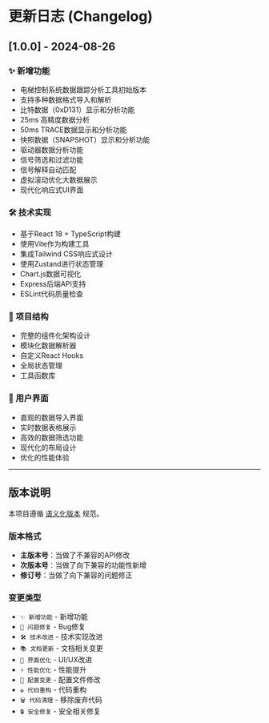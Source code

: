 # 更新日志 (Changelog)

## [1.0.0] - 2024-08-26

### ✨ 新增功能
- 电梯控制系统数据跟踪分析工具初始版本
- 支持多种数据格式导入和解析
- 比特数据（0xD131）显示和分析功能
- 25ms 高精度数据分析
- 50ms TRACE数据显示和分析功能  
- 快照数据（SNAPSHOT）显示和分析功能
- 驱动器数据分析功能
- 信号筛选和过滤功能
- 信号解释自动匹配
- 虚拟滚动优化大数据展示
- 现代化响应式UI界面

### 🛠️ 技术实现
- 基于React 18 + TypeScript构建
- 使用Vite作为构建工具
- 集成Tailwind CSS响应式设计
- 使用Zustand进行状态管理
- Chart.js数据可视化
- Express后端API支持
- ESLint代码质量检查

### 📁 项目结构
- 完整的组件化架构设计
- 模块化数据解析器
- 自定义React Hooks
- 全局状态管理
- 工具函数库

### 🎨 用户界面
- 直观的数据导入界面
- 实时数据表格展示
- 高效的数据筛选功能
- 现代化的布局设计
- 优化的性能体验

---

## 版本说明

本项目遵循 [语义化版本](https://semver.org/lang/zh-CN/) 规范。

### 版本格式
- **主版本号**：当做了不兼容的API修改
- **次版本号**：当做了向下兼容的功能性新增
- **修订号**：当做了向下兼容的问题修正

### 变更类型
- `✨ 新增功能` - 新增功能
- `🐛 问题修复` - Bug修复
- `🛠️ 技术改进` - 技术实现改进
- `📚 文档更新` - 文档相关变更
- `🎨 界面优化` - UI/UX改进
- `⚡ 性能优化` - 性能提升
- `🔧 配置变更` - 配置文件修改
- `♻️ 代码重构` - 代码重构
- `🗑️ 代码清理` - 移除废弃代码
- `🔒 安全修复` - 安全相关修复